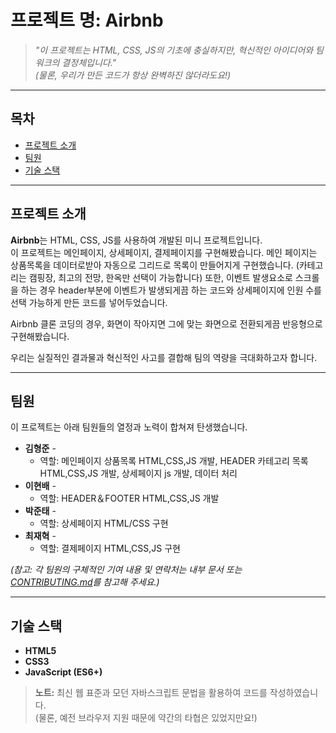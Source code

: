 # 프로젝트 명: **Airbnb**

> _"이 프로젝트는 HTML, CSS, JS의 기초에 충실하지만, 혁신적인 아이디어와 팀워크의 결정체입니다."_  
> *(물론, 우리가 만든 코드가 항상 완벽하진 않더라도요!)*

---

## 목차
- [프로젝트 소개](#프로젝트-소개)
- [팀원](#팀원)
- [기술 스택](#기술-스택)

---

## 프로젝트 소개
**Airbnb**는 HTML, CSS, JS를 사용하여 개발된 미니 프로젝트입니다.  
이 프로젝트는 메인페이지, 상세페이지, 결제페이지를 구현해봤습니다.
메인 페이지는 상품목록을 데이터로받아 자동으로 그리드로 목록이 만들어지게 구현했습니다. (카테고리는 캠핑장, 최고의 전망, 한옥만 선택이 가능합니다)
또한, 이벤트 발생요소로 스크롤을 하는 경우 header부분에 이벤트가 발생되게끔 하는 코드와 상세페이지에 인원 수를 선택 가능하게 만든 코드를 넣어두었습니다.

Airbnb 클론 코딩의 경우, 화면이 작아지면 그에 맞는 화면으로 전환되게끔 반응형으로 구현해봤습니다.  

우리는 실질적인 결과물과 혁신적인 사고를 결합해 팀의 역량을 극대화하고자 합니다.

---

## 팀원
이 프로젝트는 아래 팀원들의 열정과 노력이 합쳐져 탄생했습니다.

- **김형준** - 
  - 역할: 메인페이지 상품목록 HTML,CSS,JS 개발, HEADER 카테고리 목록 HTML,CSS,JS 개발, 상세페이지 js 개발, 데이터 처리
- **이현배** - 
  - 역할: HEADER＆FOOTER HTML,CSS,JS 개발
- **박준태** - 
  - 역할: 상세페이지 HTML/CSS 구현
- **최재혁** - 
  - 역할: 결제페이지 HTML,CSS,JS 구현

_(참고: 각 팀원의 구체적인 기여 내용 및 연락처는 내부 문서 또는 [CONTRIBUTING.md](CONTRIBUTING.md)를 참고해 주세요.)_

---

## 기술 스택
- **HTML5**
- **CSS3**
- **JavaScript (ES6+)**

> **노트:** 최신 웹 표준과 모던 자바스크립트 문법을 활용하여 코드를 작성하였습니다.  
> (물론, 예전 브라우저 지원 때문에 약간의 타협은 있었지만요!)

